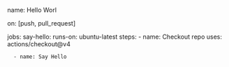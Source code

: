 name: Hello Worl

on: [push, pull_request]

jobs:
  say-hello:
    runs-on: ubuntu-latest
    steps:
      - name: Checkout repo
        uses: actions/checkout@v4

      - name: Say Hello

